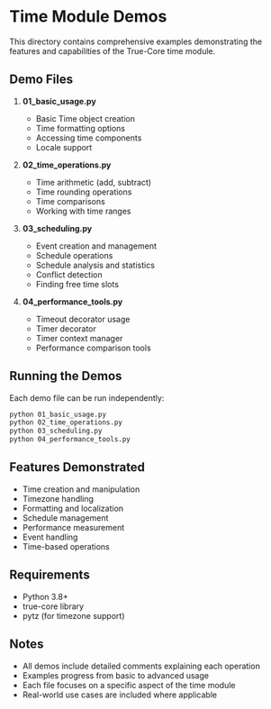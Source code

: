 # Time Module Demos

This directory contains comprehensive examples demonstrating the features and capabilities of the True-Core time module.

## Demo Files

1. **01_basic_usage.py**
   - Basic Time object creation
   - Time formatting options
   - Accessing time components
   - Locale support

2. **02_time_operations.py**
   - Time arithmetic (add, subtract)
   - Time rounding operations
   - Time comparisons
   - Working with time ranges

3. **03_scheduling.py**
   - Event creation and management
   - Schedule operations
   - Schedule analysis and statistics
   - Conflict detection
   - Finding free time slots

4. **04_performance_tools.py**
   - Timeout decorator usage
   - Timer decorator
   - Timer context manager
   - Performance comparison tools

## Running the Demos

Each demo file can be run independently:

```bash
python 01_basic_usage.py
python 02_time_operations.py
python 03_scheduling.py
python 04_performance_tools.py
```

## Features Demonstrated

- Time creation and manipulation
- Timezone handling
- Formatting and localization
- Schedule management
- Performance measurement
- Event handling
- Time-based operations

## Requirements

- Python 3.8+
- true-core library
- pytz (for timezone support)

## Notes

- All demos include detailed comments explaining each operation
- Examples progress from basic to advanced usage
- Each file focuses on a specific aspect of the time module
- Real-world use cases are included where applicable
